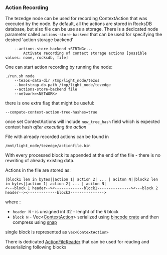 ### Action Recording

The tezedge node can be used for recording ContextAction that was executed by the node. By default, all the actions are stored in RocksDB database, but also file can be use as a storage.
There is a dedicated node parameter called `actions-store-backend` that can be used for specifying the desired 'action storage backend'

```
    --actions-store-backend <STRING>...
        Activate recording of context storage actions [possible values: none, rocksdb, file]
```

One can start action recording by running the node:

```
./run.sh node 
    --tezos-data-dir /tmp/light_node/tezos
    --bootstrap-db-path /tmp/light_node/tezedge
    --actions-store-backend file
    --network=<NETWORK>
```

there is one extra flag that might be useful:

```
--compute-context-action-tree-hashes=true
```

once set ContextActions will include `new_tree_hash` field which is expected context hash *after executing the action*


File with already recorded actions can be found in 
```
/mnt/light_node/tezedge/actionfile.bin
```
With every processed block its appended at the end of the file - there is no rewriting  of already existing data.

Actions in the file are stored as:

```
|block1 len in bytes||action 1| action 2| ... | aciton N||block2 len in bytes||action 1| action 2| ... | aciton N|
<---block 1 header--><-------------block1---------------><---block 2 header--><-------------block2--------------->
```

where :
 - `header N` - is unsigned int 32 - lenght of the `N` block
 - `block N` - Vec<[ContextAction](https://github.com/simplestaking/tezedge/blob/develop/tezos/context/src/channel.rs#L44)> serialized using [bincode crate](https://docs.rs/bincode/1.3.2/bincode/) and then compress  using [snap](https://crates.io/crates/snap)

single block is represented as `Vec<ContextAction>`


There is dedicated [ActionFileReader](https://github.com/simplestaking/tezedge/blob/develop/storage/src/action_file.rs#L61) that can be used for reading and deserializing following blocks





